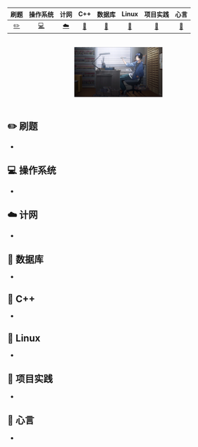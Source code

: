 <br>

|     刷题      |    操作系统    |    计网     |    C++    |      数据库       |     Linux     |     项目实践     |    心言    |
| :-----------: | :------------: | :---------: | :-------: | :---------------: | :-----------: | :--------------: | :--------: |
| [:pencil2:]() | [:computer:]() | [:cloud:]() | [:art:]() | [:floppy_disk:]() | [:wrench:]( ) | [:watermelon:]() | [:memo:]() |

<br>

<div align="center">
    <img src="https://github.com/ZYBO-o/Accumulation/blob/main/%E5%9B%BE%E7%89%87/1.jpeg" width="200px">
</div>

<br>

## :pencil2: 刷题

- 

## :computer: 操作系统

- 

## :cloud: 计网

- 

## :floppy_disk: 数据库

- 

## :art: C++

- 

## :wrench: Linux

- 

## :watermelon: 项目实践

- 

## :memo: 心言

+ 